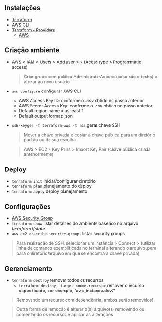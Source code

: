 ## Instalações
- [Terraform](https://developer.hashicorp.com/terraform/downloads)
- [AWS CLI](https://aws.amazon.com/pt/cli/)
- [Terraform - Providers](https://registry.terraform.io/browse/providers)
    - [AWS](https://registry.terraform.io/providers/hashicorp/aws/latest/docs)

## Criação ambiente
- AWS > IAM > Users > Add user > <terraform-aws> > (Acess type > Programmatic access)
    >Criar grupo com política AdministratorAccess (caso não o tenha) e atrelar ao novo usuário
- `aws configure` configurar AWS CLI
    - AWS Access Key ID: conforme o _.csv_ obtido no passo anterior
    - AWS Secret Access Key: conforme o _.csv_ obtido no passo anterior
    - Default region name = us-east-1
    - Default output format: json
- `ssh-keygen -f terraform-aws -t rsa` gerar chave SSH
    >Mover a chave privada e copiar a chave pública para um diretório padrão ou de sua escolha
    
    >AWS > EC2 > Key Pairs > Import Key Pair (chave pública criada anteriormente)

## Deploy
- `terraform init` iniciar/configurar diretório
- `terraform plan` planejamento do deploy
- `terraform apply` deploy planejamento

## Configurações
- [AWS Security Group](https://registry.terraform.io/providers/hashicorp/aws/latest/docs/resources/security_group)
- `terraform show` listar detalhes do ambiente baseado no arquivo _terraform.tfstate_
- `aws ec2 describe-security-groups` listar security groups
>Para realização de SSH, selecionar um instância > Connect > (utilizar linha de comando exemplificada no terminal alterando o arquivo .pem para o diretório/arquivo em que se encontra a chave privada)

## Gerenciamento
- `terraform destroy` remover todos os recursos
    - `terraform destroy -target <nome.recurso>` remover o recurso especificado, por exemplo, 'aws_instance.dev7'
>Removendo um recurso com dependência, ambos serão removidos!

>Outra forma de remoção é alterar o(s) arquivo(s) removendo ou comentando os recursos e aplicar as alterações